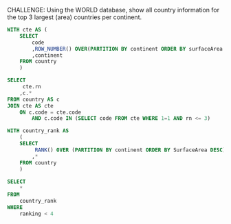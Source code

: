 CHALLENGE: Using the WORLD database, show all country information for the top 3 largest (area) countries per continent.
```sql
WITH cte AS (
    SELECT 
        code
        ,ROW_NUMBER() OVER(PARTITION BY continent ORDER BY surfaceArea DESC) AS 'rn'
        ,continent
    FROM country
    )

SELECT
     cte.rn
    ,c.*
FROM country AS c
JOIN cte AS cte
    ON c.code = cte.code
        AND c.code IN (SELECT code FROM cte WHERE 1=1 AND rn <= 3)
```
```sql
WITH country_rank AS
    (
    SELECT
         RANK() OVER (PARTITION BY continent ORDER BY SurfaceArea DESC) AS ranking
        ,*
    FROM country
    )
    
SELECT
    *
FROM
    country_rank
WHERE
    ranking < 4
```
